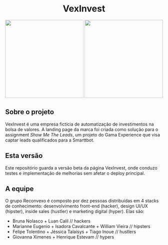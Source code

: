 <h1 align="center">VexInvest</h1>

<p align="center">
  <img src="https://media.giphy.com/media/dvmkOagfxYtXkTXmsO/giphy.gif" height="250px"> <img src="https://media.giphy.com/media/IcjHkCSB3uUWSK6aKK/giphy.gif" height="250px">
</p>

## Sobre o projeto
VexInvest é uma empresa fictícia de automatização de investimentos na bolsa de valores. A landing page da marca foi criada como solução para o assignment *Show Me The Leads*, um projeto do Gama Experience que visa captar leads qualificados para a Smarttbot.

## Esta versão
Este repositório guarda a versão beta da página VexInvest, onde conduzo testes e implementação de melhorias sem afetar o deploy principal.

## A equipe
O grupo Reconvexo é composto por dez pessoas distribuídas em 4 stacks de conhecimento: desenvolvimento front-end (hacker), design UI/UX (hipster), inside sales (hustler) e marketing digital (hyper). Elas são:

- Bruna Nolasco + Luan Calil // hackers
- Marianne Eugenio + Isadora Cavalcante + William Vieira // hipsters
- Felipe Tolentino + Jéssica Talaisys + Tiago Inoue // hustlers
- Giovanna Ximenes + Henrique Estevam // hypers
